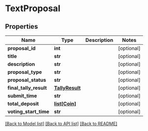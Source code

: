# TextProposal

## Properties
Name | Type | Description | Notes
------------ | ------------- | ------------- | -------------
**proposal_id** | **int** |  | [optional] 
**title** | **str** |  | [optional] 
**description** | **str** |  | [optional] 
**proposal_type** | **str** |  | [optional] 
**proposal_status** | **str** |  | [optional] 
**final_tally_result** | [**TallyResult**](TallyResult.md) |  | [optional] 
**submit_time** | **str** |  | [optional] 
**total_deposit** | [**list[Coin]**](Coin.md) |  | [optional] 
**voting_start_time** | **str** |  | [optional] 

[[Back to Model list]](../README.md#documentation-for-models) [[Back to API list]](../README.md#documentation-for-api-endpoints) [[Back to README]](../README.md)


